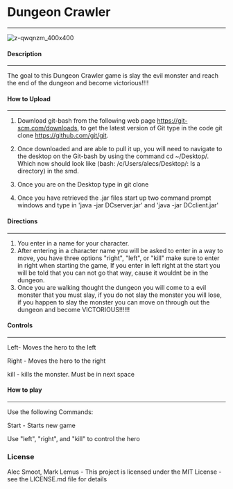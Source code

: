# Dungeon Crawler
---
![z-qwqnzm_400x400](https://user-images.githubusercontent.com/36040707/37245679-d3264332-2469-11e8-919e-6de1382abb14.jpg)

#### Description
---
The goal to this Dungeon Crawler game is slay the evil monster and reach the end of the dungeon and become victorious!!!!
#### How to Upload
---
1. Download git-bash from the following web page https://git-scm.com/downloads, to get the latest version of Git type in the code git clone https://github.com/git/git.
2. Once downloaded and are able to pull it up, you will need to navigate to the desktop on the Git-bash by using the command cd ~/Desktop/. Which now should look like (bash: /c/Users/alecs/Desktop/: Is a directory) in the smd.

3. Once you are on the Desktop type in git clone

4. Once you have retrieved the .jar files start up two command prompt windows and type in 'java -jar DCserver.jar' and 'java -jar DCclient.jar'
#### Directions
---
1. You enter in a name for your character.
2. After entering in a character name you will be asked to enter in a way to move, you have three options "right", "left", or "kill" make sure to enter in right when starting the game, If you enter in left right at the start you will be told that you can not go that way, cause it wouldnt be in the dungeon.
3. Once you are walking thought the dungeon you will come to a evil monster that you must slay, if you do not slay the monster you will lose, if you happen to slay the monster you can move on through out the dungeon and become VICTORIOUS!!!!!!
#### Controls
---
Left- Moves the hero to the left

Right - Moves the hero to the right

kill - kills the monster. Must be in next space

#### How to play
---
Use the following Commands:

Start - Starts new game

Use "left", "right", and "kill" to control the hero
### License
Alec Smoot, Mark Lemus - This project is licensed under the MIT License - see the LICENSE.md file for details
